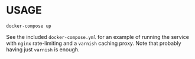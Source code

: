 USAGE
=====

```
docker-compose up
```

See the included `docker-compose.yml` for an example of
running the service with `nginx` rate-limiting and a
`varnish` caching proxy. Note that probably having
just `varnish` is enough.

